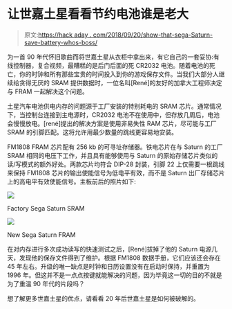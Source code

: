 # 让世嘉土星看看节约电池谁是老大

> 原文:[https://hack aday . com/2018/09/20/show-that-sega-Saturn-save-battery-whos-boss/](https://hackaday.com/2018/09/20/show-that-sega-saturn-save-battery-whos-boss/)

为一首 90 年代怀旧歌曲而将世嘉土星从衣柜中拿出来，有它自己的一套妥协:有线控制器，复合视频，最糟糕的是后门后面的死 CR2032 电池。随着电池的死亡，你的时钟和所有那些宝贵的时间投入到你的游戏保存文件。当我们大部分人继续给贪得无厌的 SRAM 提供数据时，一位名叫[René]的友好的加拿大工程师决定与 FRAM 一起解决这个问题。

土星汽车电池供电内存的问题源于工厂安装的特别耗电的 SRAM 芯片。通常情况下，当控制台连接到主电源时，CR2032 电池不在使用中，但存放几周后，电池会慢慢放电。[rené]提出的解决方案是使用非易失性 RAM 芯片，尽可能与工厂 SRAM 的引脚匹配。这将允许用最少数量的跳线更容易地安装。

FM1808 FRAM 芯片配有 256 kb 的可寻址存储器。铁电芯片在与 Saturn 的工厂 SRAM 相同的电压下工作，并且具有能够使用与 Saturn 的原始存储芯片类似的读/写模式的额外好处。两款芯片均符合 DIP-28 封装，引脚 22 上仅需要一根跳线来保持 FM1808 芯片的输出使能信号为低电平有效，而不是 Saturn 出厂存储芯片上的高电平有效使能信号。主板前后的照片如下:

[![](../Images/b871f2f140cac0374886a670f033ae9d.png)](https://hackaday.com/2018/09/20/show-that-sega-saturn-save-battery-whos-boss/segasram800x800/)

Factory Sega Saturn SRAM

[![](../Images/da6982f57b1aba2683791bb3713bde65.png)](https://hackaday.com/2018/09/20/show-that-sega-saturn-save-battery-whos-boss/newsegafram800x800/)

New Sega Saturn FRAM

在对内存进行多次成功读写的快速测试之后，[René]拔掉了他的 Saturn 电源几天，发现他的保存文件得到了维护。根据 FM1808 数据手册，它们应该还会存在 45 年左右。升级的唯一缺点是时钟和日历设置没有在启动时保持，并重置为 1996 年。但这并不是一点点按键就能解决的问题，因为毕竟这一切的目的不就是为了重温 90 年代的片段吗？

想了解更多世嘉土星的优点，请看看 20 年后世嘉土星是如何被破解的。